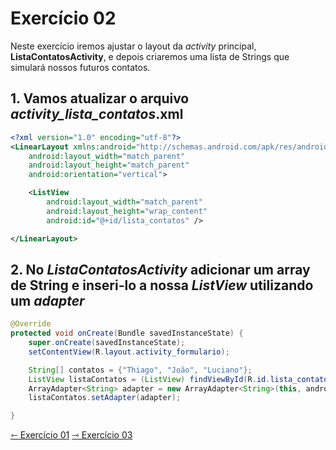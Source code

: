 # Exercício 02
Neste exercício iremos ajustar o layout da _activity_ principal, __ListaContatosActivity__, e depois criaremos uma lista de Strings que simulará nossos futuros contatos.

## 1. Vamos atualizar o arquivo _activity\_lista\_contatos_.xml
```xml
<?xml version="1.0" encoding="utf-8"?>
<LinearLayout xmlns:android="http://schemas.android.com/apk/res/android"
    android:layout_width="match_parent"
    android:layout_height="match_parent"
    android:orientation="vertical">

    <ListView
        android:layout_width="match_parent"
        android:layout_height="wrap_content"
        android:id="@+id/lista_contatos" />

</LinearLayout>
```

## 2. No _ListaContatosActivity_ adicionar um array de String e inseri-lo a nossa _ListView_ utilizando um _adapter_
```java
@Override
protected void onCreate(Bundle savedInstanceState) {
    super.onCreate(savedInstanceState);
    setContentView(R.layout.activity_formulario);

    String[] contatos = {"Thiago", "João", "Luciano"};
    ListView listaContatos = (ListView) findViewById(R.id.lista_contatos);
    ArrayAdapter<String> adapter = new ArrayAdapter<String>(this, android.R.layout.simple_list_item_1, contatos);
    listaContatos.setAdapter(adapter);

}
```
[⇽ Exercício 01](https://github.com/medeirosthiiago/seicom-android/tree/master/exercicios/exer-01)
[⇾ Exercício 03](https://github.com/medeirosthiiago/seicom-android/tree/master/exercicios/exer-03)
